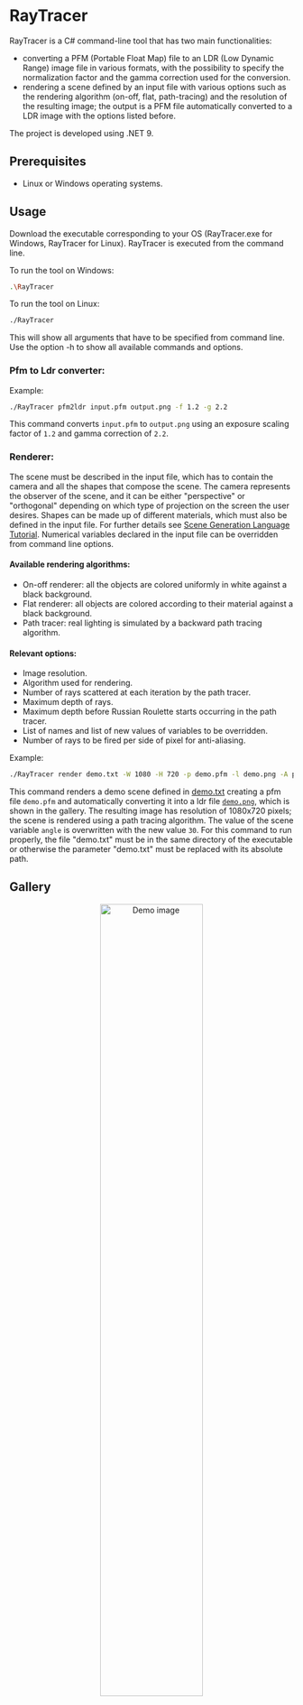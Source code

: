 # RayTracer

RayTracer is a C# command-line tool that has two main functionalities:
- converting a PFM (Portable Float Map) file to an LDR (Low Dynamic Range) image file in various formats, with the possibility to specify the normalization factor and the gamma correction used for the conversion.
- rendering a scene defined by an input file with various options such as the rendering algorithm (on-off, flat, path-tracing) and the resolution of the resulting image; the output is a PFM file automatically converted to a LDR image with the options listed before.

The project is developed using .NET 9.

## Prerequisites
- Linux or Windows operating systems.

## Usage
Download the executable corresponding to your OS (RayTracer.exe for Windows, RayTracer for Linux).
RayTracer is executed from the command line.

To run the tool on Windows:
```sh
.\RayTracer
```
To run the tool on Linux:
```sh
./RayTracer
```
This will show all arguments that have to be specified from command line.
Use the option -h to show all available commands and options.

### Pfm to Ldr converter:
Example:
```sh
./RayTracer pfm2ldr input.pfm output.png -f 1.2 -g 2.2
```
This command converts `input.pfm` to `output.png` using an exposure scaling factor of `1.2` and gamma correction of `2.2`.

### Renderer:
The scene must be described in the input file, which has to contain the camera and all the shapes that compose the scene. 
The camera represents the observer of the scene, and it can be either "perspective" or "orthogonal" depending on which type of projection on the screen the user desires. Shapes can be made up of different materials, which must also be defined in the input file. For further details see [Scene Generation Language Tutorial](Scene_Tutorial.md). Numerical variables declared in the input file can be overridden from command line options.

#### Available rendering algorithms:
- On-off renderer: all the objects are colored uniformly in white against a black background.
- Flat renderer: all objects are colored according to their material against a black background.
- Path tracer: real lighting is simulated by a backward path tracing algorithm.

#### Relevant options:
- Image resolution.
- Algorithm used for rendering.
- Number of rays scattered at each iteration by the path tracer.
- Maximum depth of rays.
- Maximum depth before Russian Roulette starts occurring in the path tracer.
- List of names and list of new values of variables to be overridden.
- Number of rays to be fired per side of pixel for anti-aliasing.

Example:
```sh
./RayTracer render demo.txt -W 1080 -H 720 -p demo.pfm -l demo.png -A path-tracer -e angle -v 30
```
This command renders a demo scene defined in [demo.txt](ExampleScenes/demo.txt) creating a pfm file `demo.pfm` and automatically converting it into a ldr file [`demo.png`](ExampleImages/demo.png), which is shown in the gallery. The resulting image has resolution of 1080x720 pixels; the scene is rendered using a path tracing algorithm. The value of the scene variable `angle` is overwritten with the new value `30`.
For this command to run properly, the file "demo.txt" must be in the same directory of the executable or otherwise the parameter "demo.txt" must be replaced with its absolute path.

## Gallery
<p align="center">
  <img src="ExampleImages/demo.png" alt="Demo image" width="60%" />
</p>

<p align="center">
  <em>Rendering of <a href="ExampleScenes/demo.txt">demo.txt</a>.</em>
</p>

<p align="center">
  <img src="ExampleImages/demoA4.png" alt="Demo AA image" width="60%" />
</p>

<p align="center">
  <em>Rendering of <a href="ExampleScenes/demo.txt">demo.txt</a> with antialiasing (16 rays per pixel).</em>
</p>

<p align="center">
  <img src="ExampleImages/demo_orthogonal.png" alt="Orthogonal image" width="60%" />
</p>

<p align="center">
  <em>Rendering of <a href="ExampleScenes/demo.txt">demo.txt</a> with an orthogonal camera.</em>
</p>

<p align="center">
  <img src="ExampleImages/CornellN10D3A5.png" alt="Cornell box" width="40%" />
</p>

<p align="center">
  <em>Rendering of the Cornell box.</em>
</p>

<p align="center">
  <img src="ExampleImages/deathstar.png" alt="Texture image" width="60%" />
</p>

<p align="center">
  <em>Example of texture materials.</em>
</p>

<p align="center">
  <img src="ExampleImages/csg.png" alt="Csg" width="60%" />
</p>

<p align="center">
  <em>Example of Constructive Solid Geometry.</em>
</p>


<p align="center">
  <img src="ExampleImages/ballroom.png" alt="Ballroom image" width="60%" />
</p>

<p align="center">
  <em>A sphere attending her first ballet class. Wooden textures from <a href="https://it.vecteezy.com">Vecteezy</a>.</em>
</p>

<p align="center">
  <img src="ExampleImages/sushi.png" alt="Sushi" width="60%" />
</p>

<p align="center">
  <em>A stylized plate of sushi.</em>
</p>

## Supported Output Formats
RayTracer supports the following LDR image formats:
- PNG (`.png`)
- BMP (`.bmp`)
- JPEG (`.jpeg`)
- TGA (`.tga`)
- WebP (`.webp`)

## License
This project is licensed under the [EUPL-1.2 License](LICENSE.txt).

## Authors
Developed by [giorgiaiori](https://github.com/giorgiaiori) and [Cr3sp1](https://github.com/Cr3sp1).

